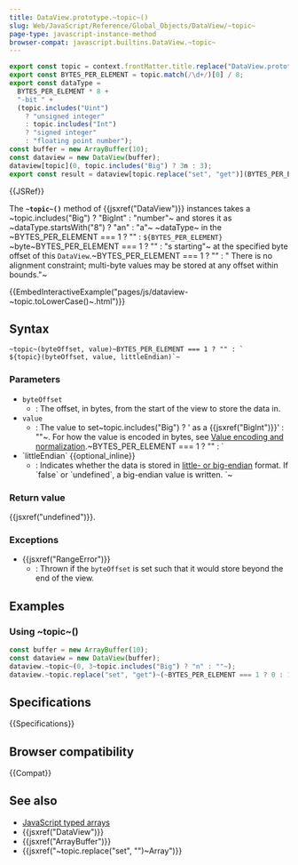 ```yaml
---
title: DataView.prototype.~topic~()
slug: Web/JavaScript/Reference/Global_Objects/DataView/~topic~
page-type: javascript-instance-method
browser-compat: javascript.builtins.DataView.~topic~
---
```


```js setup
export const topic = context.frontMatter.title.replace("DataView.prototype.", "").replace("()", "");
export const BYTES_PER_ELEMENT = topic.match(/\d+/)[0] / 8;
export const dataType =
  BYTES_PER_ELEMENT * 8 +
  "-bit " +
  (topic.includes("Uint")
    ? "unsigned integer"
    : topic.includes("Int")
    ? "signed integer"
    : "floating point number");
const buffer = new ArrayBuffer(10);
const dataview = new DataView(buffer);
dataview[topic](0, topic.includes("Big") ? 3n : 3);
export const result = dataview[topic.replace("set", "get")](BYTES_PER_ELEMENT === 1 ? 0 : 1);
```

{{JSRef}}

The **`~topic~()`** method of {{jsxref("DataView")}} instances takes a ~topic.includes("Big") ? "BigInt" : "number"~ and stores it as ~dataType.startsWith("8") ? "an" : "a"~ ~dataType~ in the ~BYTES_PER_ELEMENT === 1 ? "" : `${BYTES_PER_ELEMENT} `~byte~BYTES_PER_ELEMENT === 1 ? "" : "s starting"~ at the specified byte offset of this `DataView`.~BYTES_PER_ELEMENT === 1 ? "" : " There is no alignment constraint; multi-byte values may be stored at any offset within bounds."~

{{EmbedInteractiveExample("pages/js/dataview-~topic.toLowerCase()~.html")}}

## Syntax

```js-nolint
~topic~(byteOffset, value)~BYTES_PER_ELEMENT === 1 ? "" : `
${topic}(byteOffset, value, littleEndian)`~
```

### Parameters

- `byteOffset`
  - : The offset, in bytes, from the start of the view to store the data in.
- `value`
  - : The value to set~topic.includes("Big") ? ' as a {{jsxref("BigInt")}}' : ""~. For how the value is encoded in bytes, see [Value encoding and normalization](/en-US/docs/Web/JavaScript/Reference/Global_Objects/TypedArray#value_encoding_and_normalization).~BYTES_PER_ELEMENT === 1 ? "" : `
- \`littleEndian\` {{optional_inline}}
  - : Indicates whether the data is stored in [little- or big-endian](/en-US/docs/Glossary/Endianness) format. If \`false\` or \`undefined\`, a big-endian value is written.
`~

### Return value

{{jsxref("undefined")}}.

### Exceptions

- {{jsxref("RangeError")}}
  - : Thrown if the `byteOffset` is set such that it would store beyond the end of the view.

## Examples

### Using ~topic~()

```js
const buffer = new ArrayBuffer(10);
const dataview = new DataView(buffer);
dataview.~topic~(0, 3~topic.includes("Big") ? "n" : ""~);
dataview.~topic.replace("set", "get")~(~BYTES_PER_ELEMENT === 1 ? 0 : 1~); // ~typeof result === "bigint" ? `${result}n` : result~
```

## Specifications

{{Specifications}}

## Browser compatibility

{{Compat}}

## See also

- [JavaScript typed arrays](/en-US/docs/Web/JavaScript/Guide/Typed_arrays)
- {{jsxref("DataView")}}
- {{jsxref("ArrayBuffer")}}
- {{jsxref("~topic.replace("set", "")~Array")}}
